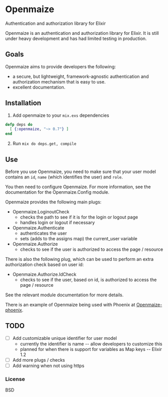 # Openmaize

Authentication and authorization library for Elixir

Openmaize is an authentication and authorization library for Elixir.
It is still under heavy development and has had limited testing
in production.

## Goals

Openmaize aims to provide developers the following:

* a secure, but lightweight, framework-agnostic authentication and authorization
mechanism that is easy to use.
* excellent documentation.

## Installation

1. Add openmaize to your `mix.exs` dependencies

  ```elixir
  defp deps do
    [ {:openmaize, "~> 0.7"} ]
  end
  ```

2. Run `mix do deps.get, compile`

## Use

Before you use Openmaize, you need to make sure that your user model
contains an `id`, `name` (which identifies the user) and `role`.

You then need to configure Openmaize. For more information, see the documentation
for the Openmaize.Config module.

Openmaize provides the following main plugs:

* Openmaize.LoginoutCheck
  * checks the path to see if it is for the login or logout page
  * handles login or logout if necessary
* Openmaize.Authenticate
  * authenticates the user
  * sets (adds to the assigns map) the current_user variable
* Openmaize.Authorize
  * checks to see if the user is authorized to access the page / resource

There is also the following plug, which can be used to perform an extra
authorization check based on user id:

* Openmaize.Authorize.IdCheck
  * checks to see if the user, based on id, is authorized to access the page / resource

See the relevant module documentation for more details.

There is an example of Openmaize being used with Phoenix at
[Openmaize-phoenix](https://github.com/riverrun/openmaize-phoenix).

## TODO

* [ ] Add customizable unique identifier for user model
    * currently the identifier is name -- allow developers to customize this
    * planned for when there is support for variables as Map keys -- Elixir 1.2
* [ ] Add more plugs / checks
* [ ] Add warning when not using https

### License

BSD
